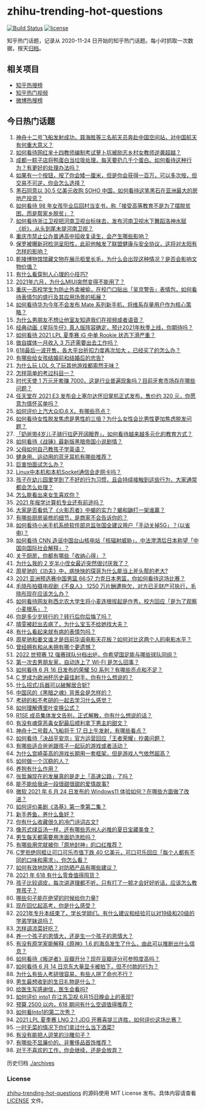 # zhihu-trending-hot-questions

[![Build Status](https://github.com/justjavac/zhihu-trending-hot-questions/workflows/ci/badge.svg?branch=master)](https://github.com/justjavac/zhihu-trending-hot-questions/actions)
[![license](https://img.shields.io/github/license/justjavac/zhihu-trending-hot-questions)](https://github.com/justjavac/zhihu-trending-hot-questions/blob/master/LICENSE)

知乎热门话题，记录从 2020-11-24 日开始的知乎热门话题。每小时抓取一次数据，按天[归档](./archives)。

## 相关项目

- [知乎热搜榜](https://github.com/justjavac/zhihu-trending-top-search)
- [知乎热门视频](https://github.com/justjavac/zhihu-trending-hot-video)
- [微博热搜榜](https://github.com/justjavac/weibo-trending-hot-search)

## 今日热门话题

<!-- BEGIN -->
<!-- 最后更新时间 Thu Jun 17 2021 11:05:49 GMT+0800 (China Standard Time) -->

1. [神舟十二号飞船发射成功，聂海胜等三名航天员奔赴中国空间站，对中国航天有何重大意义？](https://www.zhihu.com/question/465393063)
2. [如何看待网红芈十四教师编制考试萝卜坑被励志乡村女教师逆袭超越？](https://www.zhihu.com/question/465163742)
3. [成都一粽子店将鸭蛋白当垃圾处理，每天要扔几千个蛋白。如何看待这种行为？有更好的处理办法吗？](https://www.zhihu.com/question/464471406)
4. [如果有一个按钮，按了你会矮一厘米，但是你会获得一百万，可以多次按，但交易不可逆，你会怎么选择？](https://www.zhihu.com/question/367519449)
5. [黑石同意以 30.5 亿美元收购 SOHO
   中国，如何看待这笔黑石在亚洲最大的房地产投资？](https://www.zhihu.com/question/465393675)
6. [如何看待 98
   年女孩毕业后回村当支书，称「接受高等教育不是为了摆脱贫困，而是帮家乡脱贫」？](https://www.zhihu.com/question/465207940)
7. [如何看待浙江卫视把河南卫视台标抹去，发布河南卫视水下舞蹈洛神水赋《祈》，从头到尾未提河南卫视？](https://www.zhihu.com/question/465063765)
8. [重庆市禁止公办普通高中招收复读生，会产生哪些影响？](https://www.zhihu.com/question/465388410)
9. [保罗被曝新冠检测呈阳性，此前他触发了联盟健康与安全协议，这将对太阳有怎样的影响？](https://www.zhihu.com/question/465408333)
10. [乾陵博物馆馆藏文物在展示柜里长毛，为什么会出现这种情况？是否会影响文物价值？](https://www.zhihu.com/question/465179682)
11. [有什么看穿别人心理的小技巧?](https://www.zhihu.com/question/349419279)
12. [2021年六月，为什么MIUI突然变得不能用了？](https://www.zhihu.com/question/464439883)
13. [重庆一高校学生为防止外卖被偷，在校门口贴出「吴京警告」表情包，如何看待表情包的盛行及其应用场景的拓展？](https://www.zhihu.com/question/465131961)
14. [如何看待华为今年不会发布 Mate
    系列新手机，将维系存量用户作为核心策略？](https://www.zhihu.com/question/465383357)
15. [为什么男朋友不想让他室友知道我们在视频或者语音？](https://www.zhihu.com/question/465047050)
16. [经典动画《星际牛仔》真人版阵容确定，预计2021年秋季上线，你期待吗？](https://www.zhihu.com/question/464080191)
17. [如何看待 2021 LPL 夏季赛 iG 中单 Rookie
    状态下滑严重？](https://www.zhihu.com/question/465030839)
18. [做自媒体一月收入 3 万还需要出去工作吗？](https://www.zhihu.com/question/457544338)
19. [618最后一波开售，各大平台折扣力度再次加大
    ，已经买了的怎么办？](https://www.zhihu.com/question/465206197)
20. [有哪些给女孩结婚前和结婚后的忠告?](https://www.zhihu.com/question/403004506)
21. [为什么玩 LOL 久了玩其他游戏都索然无味？](https://www.zhihu.com/question/462644970)
22. [怎样简单的考过科目一？](https://www.zhihu.com/question/295927949)
23. [时代天使 1 万元牙套赚
    7000，这是行业普遍现象吗？目前牙套市场存在哪些问题？](https://www.zhihu.com/question/465348950)
24. [任天堂在 2021 E3 发布会上塞尔达怀旧掌机正式发布，售价约 320
    元，你愿意为情怀买单吗？](https://www.zhihu.com/question/465289380)
25. [如何评价上汽大众ID.6 X，有哪些亮点？](https://www.zhihu.com/question/465357096)
26. [如何看待女性脱发焦虑是男性的三倍？为什么女性会比男性更加焦虑脱发问题？](https://www.zhihu.com/question/465383951)
27. [「奶爸带4岁儿子骑行拉萨开阔眼界」，如何看待越来越多元化的教育方式？](https://www.zhihu.com/question/465083425)
28. [如何看待《战锤》最新版黑暗帝国小说剧情？](https://www.zhihu.com/question/462535625)
29. [父母如何自己教孩子学英语？](https://www.zhihu.com/question/34012296)
30. [健身用、运动用的蓝牙耳机有哪些推荐？](https://www.zhihu.com/question/43456110)
31. [巨害怕面试怎么办？](https://www.zhihu.com/question/451100355)
32. [Linux中本机和本机Socket通信会走网卡吗？](https://www.zhihu.com/question/43590414)
33. [孩子在幼儿园里学到了不好的行为习惯，且会持续接触到这些行为，大家通常都会怎么处理？](https://www.zhihu.com/question/460615230)
34. [怎么能看出来女生喜欢你？](https://www.zhihu.com/question/453143428)
35. [2021 年报学计算机专业还有前途吗？](https://www.zhihu.com/question/458339006)
36. [大家是否看低了《火影忍者》中蝎的实力？蝎和鼬打一架谁赢？](https://www.zhihu.com/question/464702791)
37. [有哪些厨房装修的细节，是商家不会告诉你的？](https://www.zhihu.com/question/359436060)
38. [如何看待小米手机系统软件部总监张国全建议用户「手动关掉5G」？(以省电)？](https://www.zhihu.com/question/464463766)
39. [如何看待 CNN
    造谣中国台山核电站「核辐射威胁」，中法澄清后日本称望「中国向国际社会解释」？](https://www.zhihu.com/question/465318332)
40. [关于厨房，你都有哪些「收纳心得」？](https://www.zhihu.com/question/455509376)
41. [为什么我的 2 岁半小侄女最近突然很讨厌我了？](https://www.zhihu.com/question/464633812)
42. [周星驰的《功夫》中，病怏怏的琛哥为什么能当上斧头帮的老大?](https://www.zhihu.com/question/460071485)
43. [2021 亚洲预选赛中国男篮 66:57
    力克日本男篮，你如何看待这场比赛？](https://www.zhihu.com/question/465335366)
44. [毛晓彤拍摄电视剧《不良人》 1250
    万片酬遭拖欠，对方已无财产可执行，毛晓彤现在应该怎么办？](https://www.zhihu.com/question/465208835)
45. [如何看待网友称西北农大学生将小麦连根拔起是作秀，校方回应「是为了观察小麦根系」？](https://www.zhihu.com/question/465265604)
46. [你是多少岁转行的？转行后你后悔了吗？](https://www.zhihu.com/question/420770266)
47. [晴雯被赶出去病了，为什么宝玉不给她找大夫？](https://www.zhihu.com/question/464950110)
48. [有什么看起来就有病的表情包吗？](https://www.zhihu.com/question/459596154)
49. [周星驰和姜文谁才是目前华语电影天花板？如何对比这两个人的电影水平？](https://www.zhihu.com/question/463799369)
50. [曾经拥有和从未拥有哪个更遗憾？](https://www.zhihu.com/question/463488790)
51. [2022 世预赛 12
    强赛球队分档出炉，你希望国足能与哪些球队同组？](https://www.zhihu.com/question/465258786)
52. [第一次去男朋友家，自动连上了 WI-FI 是怎么回事？](https://www.zhihu.com/question/464961722)
53. [如何看待 6 月 16 日发布的荣耀 50
    系列？有哪些亮点和不足？](https://www.zhihu.com/question/464503288)
54. [C 罗成为欧洲杯历史最佳射手，你有什么想说的？](https://www.zhihu.com/question/465254279)
55. [什么招式/兵器可以破解居合斩?](https://www.zhihu.com/question/459599241)
56. [中国风的《黑暗之魂》背景会是怎样的？](https://www.zhihu.com/question/294505979)
57. [考研的和不考研的一起去学习什么感觉？](https://www.zhihu.com/question/454852118)
58. [如何理解傅里叶变换公式？](https://www.zhihu.com/question/19714540)
59. [R1SE 成员集体发文告别，正式解散，你有什么想说的话？](https://www.zhihu.com/question/464906683)
60. [有没有魂穿恶毒女配最后顺利拿下男主的甜文？](https://www.zhihu.com/question/445174404)
61. [神舟十二号载人飞船将于 17 日上午发射，有哪些看点？](https://www.zhihu.com/question/465272474)
62. [如何看待「决战平安京」官方运营回应「王者荣耀」抄袭问题？](https://www.zhihu.com/question/465195776)
63. [有哪些适合爸爸跟孩子一起玩的游戏或者活动？](https://www.zhihu.com/question/60498981)
64. [为什么宫崎英高的游戏长期用一套框架，但是游戏人气依然超高？](https://www.zhihu.com/question/465104881)
65. [如何做一个沉稳的人？](https://www.zhihu.com/question/298243670)
66. [养狗有什么作用？](https://www.zhihu.com/question/455659791)
67. [张哲瀚现在的发展真的是走上「高速公路」了吗？](https://www.zhihu.com/question/464776992)
68. [能不能给我讲一段很甜很甜的爱情故事?](https://www.zhihu.com/question/357604104)
69. [微软 2021 年 6 月 24 日发布的 Windows11
    体验如何？在哪些方面做了改进？](https://www.zhihu.com/question/465279770)
70. [如何评价美剧《洛基》第一季第二集？](https://www.zhihu.com/question/465306226)
71. [新手养鱼，养什么鱼好？](https://www.zhihu.com/question/425639824)
72. [你有什么收藏很久的冷门诗词古文?](https://www.zhihu.com/question/446560681)
73. [像苏式绿豆汤一样，还有哪些苏州人必推的夏日宝藏美食？](https://www.zhihu.com/question/465122287)
74. [男生每天都需要用洗面奶洗脸吗？](https://www.zhihu.com/question/463918849)
75. [有哪些用完就被你「原地封神」的口红推荐？](https://www.zhihu.com/question/464075483)
76. [C罗拒绝同框让可口可乐市值下跌 40
    亿美元，可口可乐回应「每个人都有不同的口味和需求」，你怎么看？](https://www.zhihu.com/question/465292823)
77. [如何有效地防晒？对防晒产品有哪些建议？](https://www.zhihu.com/question/20141423)
78. [2021 年 618 有什么零食值得囤货？](https://www.zhihu.com/question/459223718)
79. [孩子比较调皮，每次讲道理都不听，只有打了一顿才会好好听话，应该怎么教育孩子？](https://www.zhihu.com/question/455635806)
80. [哪些句子能在绝望的时候给你力量?](https://www.zhihu.com/question/461255650)
81. [现在回忆起高考，你是什么感受？](https://www.zhihu.com/question/279826998)
82. [2021年专升本结束了，学长学姐们。有什么建议和经验可以对19级和20级的学弟学妹说吗？](https://www.zhihu.com/question/458630742)
83. [怎样调凉菜好吃？](https://www.zhihu.com/question/352465516)
84. [养一个孩子的恩情大，还是生一个孩子的恩情大？](https://www.zhihu.com/question/344589485)
85. [有没有原学家能解释《原神》1.6
    的海岛发生了什么，由此可以推断出什么信息？](https://www.zhihu.com/question/465176624)
86. [如何看待《叛逆者》豆瓣开分？现在豆瓣评分可参照度高吗？](https://www.zhihu.com/question/465131172)
87. [如何看待 6 月 14 日京东大量显卡被拍下，但不付款的行为？](https://www.zhihu.com/question/465139496)
88. [为什么有些人考研很容易，有些人拼了命也不行？](https://www.zhihu.com/question/464366430)
89. [男生最想收到的生日礼物是什么？](https://www.zhihu.com/question/20235357)
90. [给医生写感谢信，医生会看吗?](https://www.zhihu.com/question/461215612)
91. [如何评价 into1 在江苏卫视 6月15日晚会上的表现?](https://www.zhihu.com/question/465098736)
92. [预算 2500 以内，618 期间有什么空调值得推荐？](https://www.zhihu.com/question/458511177)
93. [如何看Into1的第二次秀？](https://www.zhihu.com/question/465218190)
94. [2021 LPL 夏季赛 LNG 2:1 JDG
    开赛喜提三连胜，如何评价这场比赛？](https://www.zhihu.com/question/465178025)
95. [一时无菜的情况下你们拿过什么当下酒菜?](https://www.zhihu.com/question/441373755)
96. [有没有能把人逗笑的沙雕句子？](https://www.zhihu.com/question/465106856)
97. [有哪些不显廉价的、非奢侈品首饰推荐？](https://www.zhihu.com/question/38580281)
98. [对于不喜欢的工作，你会继续，还是会放弃？](https://www.zhihu.com/question/463097088)

<!-- END -->

历史归档 [./archives](./archives)

### License

[zhihu-trending-hot-questions](https://github.com/justjavac/zhihu-trending-hot-questions)
的源码使用 MIT License 发布。具体内容请查看 [LICENSE](./LICENSE) 文件。
